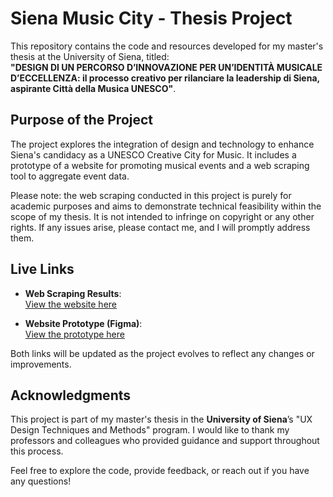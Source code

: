 # Siena Music City - Thesis Project

This repository contains the code and resources developed for my master's thesis at the University of Siena, titled:  
**"DESIGN DI UN PERCORSO D’INNOVAZIONE PER UN’IDENTITÀ MUSICALE D’ECCELLENZA: il processo creativo per rilanciare la leadership di Siena, aspirante Città della Musica UNESCO"**.

## Purpose of the Project

The project explores the integration of design and technology to enhance Siena's candidacy as a UNESCO Creative City for Music. It includes a prototype of a website for promoting musical events and a web scraping tool to aggregate event data.  

Please note: the web scraping conducted in this project is purely for academic purposes and aims to demonstrate technical feasibility within the scope of my thesis. It is not intended to infringe on copyright or any other rights. If any issues arise, please contact me, and I will promptly address them.

## Live Links

- **Web Scraping Results**:  
  [View the website here](https://gaia-cecchi.github.io/Siena-Music-City/)

- **Website Prototype (Figma)**:  
  [View the prototype here](https://www.figma.com/proto/gphnJVfNDCsEqwbdd6au4u/Prototipo-Sito-Web---Siena-Citt%C3%A0-della-Musica?node-id=303-1729&t=NT3avjGCStRKw5qB-1)

Both links will be updated as the project evolves to reflect any changes or improvements.

## Acknowledgments

This project is part of my master's thesis in the **University of Siena**’s "UX Design Techniques and Methods" program. I would like to thank my professors and colleagues who provided guidance and support throughout this process.

Feel free to explore the code, provide feedback, or reach out if you have any questions!
